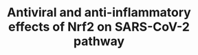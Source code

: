 ---
annotations:
- type: Disease Ontology
  value: COVID-19
- type: Pathway Ontology
  value: '"nuclear factor'
authors:
- RTokaai
- Eweitz
- Mkutmon
description: Antiviral and antihypertensive effects of Nrf2 and its link to SARS-CoV-2
  infection.
last-edited: 2021-07-02
organisms:
- Homo sapiens
redirect_from:
- /index.php/Pathway:WP5113
- /instance/WP5113
schema-jsonld:
- '@context': https://schema.org/
  '@id': https://wikipathways.github.io/pathways/WP5113.html
  '@type': Dataset
  creator:
    '@type': Organization
    name: WikiPathways
  description: Antiviral and antihypertensive effects of Nrf2 and its link to SARS-CoV-2
    infection.
  keywords:
  - KEAP1
  - 5. viral genome replication
  - GSTA2
  - ''
  - GUCY1B2
  - 9.Exocytosis
  - PKG2
  - NOX1
  - ACE2
  - p65
  - cGMP
  - orf1
  - RNA
  - TMPRSS2
  - IL-6
  - nsp8
  - ROS
  - TNF alpha
  - biliverdin
  - CO
  - IL-8
  - IL-1 Beta
  - NQO1
  - IKKG
  - GUCY1A2
  - SLC7A11
  - NFE2L2
  - HMOX1
  - GTP
  - GUCY1A3
  - MMP3
  - 3CL-PRO(nsp5)
  - IL-12
  - CCL2
  - 3. Translation
  - orf1ab
  - complex
  - GCLC
  - IkBA
  - 6. Subgenomic transription
  - MAF
  - MMP1
  - 8. Viral assembly
  - nsp12
  - heme
  - PL2-PRO (nsp3)
  - GCLM
  - iron
  - 4.Proteolysis
  - IRF3
  - nsp7
  - p50
  - GUCY1B3
  - IKKB
  - 1. Binding to ACE2 receptor
  - 2. Membrane fusion
  - polymerase
  - IKKA
  - INF-I alpha/ beta
  - 7. Translation of viral proteins
  license: CC0
  name: Antiviral and anti-inflammatory effects of Nrf2 on SARS-CoV-2 pathway
seo: CreativeWork
title: Antiviral and anti-inflammatory effects of Nrf2 on SARS-CoV-2 pathway
wpid: WP5113
---